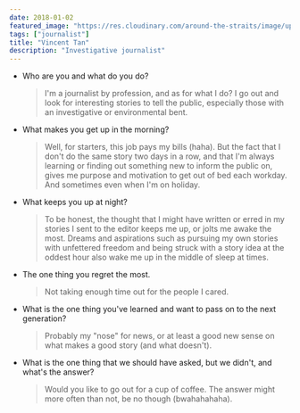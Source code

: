 ```yaml
---
date: 2018-01-02
featured_image: "https://res.cloudinary.com/around-the-straits/image/upload/c_scale,h_600,w_800/v1515259987/10468201_10152432784012420_589735583242894139_n_gpcxft.jpg"
tags: ["journalist"]
title: "Vincent Tan"
description: "Investigative journalist"
---
```

* Who are you and what do you do?

    >  I'm a journalist by profession, and as for what I do? I go out and look for interesting stories to tell the public, especially those with an investigative or environmental bent.

<!--more-->

* What makes you get up in the morning?

    > Well, for starters, this job pays my bills (haha). But the fact that I don't do the same story two days in a row, and that I'm always learning or finding out something new to inform the public on, gives me purpose and motivation to get out of bed each workday. And sometimes even when I'm on holiday.

* What keeps you up at night?

    > To be honest, the thought that I might have written or erred in my stories I sent to the editor keeps me up, or jolts me awake the most. Dreams and aspirations such as pursuing my own stories with unfettered freedom and being struck with a story idea at the oddest hour also wake me up in the middle of sleep at times.

* The one thing you regret the most.

    > Not taking enough time out for the people I cared.

* What is the one thing you've learned and want to pass on to the next generation?

    > Probably my "nose" for news, or at least a good new sense on what makes a good story (and what doesn't).

* What is the one thing that we should have asked, but we didn't, and what's the answer?

    > Would you like to go out for a cup of coffee. The answer might more often than not, be no though (bwahahahaha).
